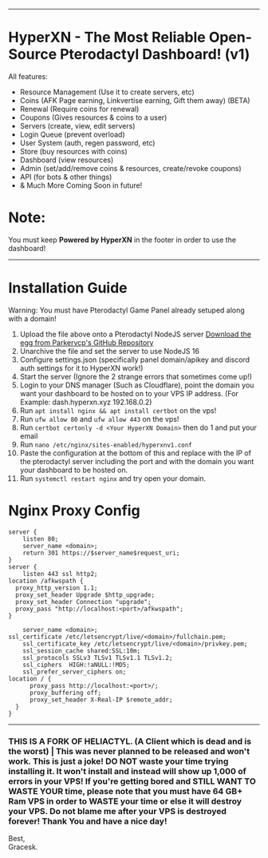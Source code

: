 <hr>

# HyperXN - The Most Reliable Open-Source Pterodactyl Dashboard! (v1)

All features:
- Resource Management (Use it to create servers, etc)
- Coins (AFK Page earning, Linkvertise earning, Gift them away) (BETA)
- Renewal (Require coins for renewal)
- Coupons (Gives resources & coins to a user)
- Servers (create, view, edit servers)
- Login Queue (prevent overload)
- User System (auth, regen password, etc)
- Store (buy resources with coins)
- Dashboard (view resources)
- Admin (set/add/remove coins & resources, create/revoke coupons)
- API (for bots & other things)
- & Much More Coming Soon in future!
  
# Note:

You must keep **Powered by HyperXN** in the footer in order to use the dashboard!

<hr>

# Installation Guide

Warning: You must have Pterodactyl Game Panel already setuped along with a domain!
1. Upload the file above onto a Pterodactyl NodeJS server [Download the egg from Parkervcp's GitHub Repository](https://github.com/parkervcp/eggs/tree/master/bots/discord/discord.js)
2. Unarchive the file and set the server to use NodeJS 16
3. Configure settings.json (specifically panel domain/apikey and discord auth settings for it to HyperXN work!)
4. Start the server (Ignore the 2 strange errors that sometimes come up!)
5. Login to your DNS manager (Such as Cloudflare), point the domain you want your dashboard to be hosted on to your VPS IP address. (For Example: dash.hyperxn.xyz 192.168.0.2)
6. Run `apt install nginx && apt install certbot` on the vps!
7. Run `ufw allow 80` and `ufw allow 443` on the vps!
8. Run `certbot certonly -d <Your HyperXN Domain>` then do 1 and put your email
9. Run `nano /etc/nginx/sites-enabled/hyperxnv1.conf`
10. Paste the configuration at the bottom of this and replace with the IP of the pterodactyl server including the port and with the domain you want your dashboard to be hosted on.
11. Run `systemctl restart nginx` and try open your domain.

# Nginx Proxy Config
```Nginx
server {
    listen 80;
    server_name <domain>;
    return 301 https://$server_name$request_uri;
}
server {
    listen 443 ssl http2;
location /afkwspath {
  proxy_http_version 1.1;
  proxy_set_header Upgrade $http_upgrade;
  proxy_set_header Connection "upgrade";
  proxy_pass "http://localhost:<port>/afkwspath";
}
    
    server_name <domain>;
ssl_certificate /etc/letsencrypt/live/<domain>/fullchain.pem;
    ssl_certificate_key /etc/letsencrypt/live/<domain>/privkey.pem;
    ssl_session_cache shared:SSL:10m;
    ssl_protocols SSLv3 TLSv1 TLSv1.1 TLSv1.2;
    ssl_ciphers  HIGH:!aNULL:!MD5;
    ssl_prefer_server_ciphers on;
location / {
      proxy_pass http://localhost:<port>/;
      proxy_buffering off;
      proxy_set_header X-Real-IP $remote_addr;
  }
}
```

<hr>

### THIS IS A FORK OF HELIACTYL. (A Client which is dead and is the worst) | This was never planned to be released and won't work. This is just a joke! DO NOT waste your time trying installing it. It won't install and instead will show up 1,000 of errors in your VPS! If you're getting bored and STILL WANT TO WASTE YOUR time, please note that you must have 64 GB+ Ram VPS in order to WASTE your time or else it will destroy your VPS. Do not blame me after your VPS is destroyed forever! Thank You and have a nice day!

Best,
<br>
Gracesk.


